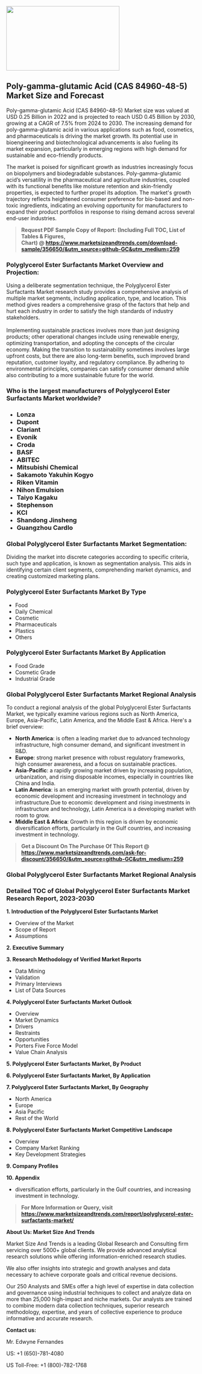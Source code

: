 <p><img class="alignnone size-medium wp-image-20088" src="https://ffe5etoiles.com/wp-content/uploads/2024/12/MST1-300x171.png" alt="" width="300" height="171" /></p><h2>Poly-gamma-glutamic Acid (CAS 84960-48-5) Market Size and Forecast</h2><p>Poly-gamma-glutamic Acid (CAS 84960-48-5) Market size was valued at USD 0.25 Billion in 2022 and is projected to reach USD 0.45 Billion by 2030, growing at a CAGR of 7.5% from 2024 to 2030. The increasing demand for poly-gamma-glutamic acid in various applications such as food, cosmetics, and pharmaceuticals is driving the market growth. Its potential use in bioengineering and biotechnological advancements is also fueling its market expansion, particularly in emerging regions with high demand for sustainable and eco-friendly products.</p><p>The market is poised for significant growth as industries increasingly focus on biopolymers and biodegradable substances. Poly-gamma-glutamic acid’s versatility in the pharmaceutical and agriculture industries, coupled with its functional benefits like moisture retention and skin-friendly properties, is expected to further propel its adoption. The market's growth trajectory reflects heightened consumer preference for bio-based and non-toxic ingredients, indicating an evolving opportunity for manufacturers to expand their product portfolios in response to rising demand across several end-user industries.</p></p><blockquote id="" class=""><strong>Request PDF Sample Copy of Report: (Including Full TOC, List of Tables &amp; Figures, Chart)&nbsp;@&nbsp;<strong><a href="https://www.marketsizeandtrends.com/download-sample/356650/&utm_source=github-GC&utm_medium=259" target="_blank">https://www.marketsizeandtrends.com/download-sample/356650/&utm_source=github-GC&utm_medium=259</a></strong></strong></blockquote><h3 id="" class="">Polyglycerol Ester Surfactants Market&nbsp;Overview and Projection:</h3><p id="" class="">Using a deliberate segmentation technique, the Polyglycerol Ester Surfactants Market research study provides a comprehensive analysis of multiple market segments, including application, type, and location. This method gives readers a comprehensive grasp of the factors that help and hurt each industry in order to satisfy the high standards of industry stakeholders. <br /> <br />Implementing sustainable practices involves more than just designing products; other operational changes include using renewable energy, optimizing transportation, and adopting the concepts of the circular economy. Making the transition to sustainability sometimes involves large upfront costs, but there are also long-term benefits, such improved brand reputation, customer loyalty, and regulatory compliance. By adhering to environmental principles, companies can satisfy consumer demand while also contributing to a more sustainable future for the world.</p><h3 id="" class="">Who is the largest manufacturers of&nbsp;Polyglycerol Ester Surfactants Market worldwide?</h3><h3 class=""><p><ul><li>Lonza </li><li> Dupont </li><li> Clariant </li><li> Evonik </li><li> Croda </li><li> BASF </li><li> ABITEC </li><li> Mitsubishi Chemical </li><li> Sakamoto Yakuhin Kogyo </li><li> Riken Vitamin </li><li> Nihon Emulsion </li><li> Taiyo Kagaku </li><li> Stephenson </li><li> KCI </li><li> Shandong Jinsheng </li><li> Guangzhou Cardlo</li></ul></p></h3><h3 id="" class="">Global&nbsp;Polyglycerol Ester Surfactants Market Segmentation:</h3><p id="" class="">Dividing the market into discrete categories according to specific criteria, such type and application, is known as segmentation analysis. This aids in identifying certain client segments, comprehending market dynamics, and creating customized marketing plans.</p><h3 id="" class="">Polyglycerol Ester Surfactants Market&nbsp;By Type</h3><p><p><ul><li>Food</li><li> Daily Chemical</li><li> Cosmetic</li><li> Pharmaceuticals</li><li> Plastics</li><li> Others</p></li></ul></p></p><h3 id="" class="">Polyglycerol Ester Surfactants Market&nbsp;By Application</h3><p class=""><p><ul><li>Food Grade</li><li> Cosmetic Grade</li><li> Industrial Grade</li></ul></p></p><h3 id="" class="">Global Polyglycerol Ester Surfactants Market Regional Analysis</h3><p id="" class="">To conduct a regional analysis of the global Polyglycerol Ester Surfactants Market, we typically examine various regions such as North America, Europe, Asia-Pacific, Latin America, and the Middle East &amp; Africa. Here's a brief overview:</p><ul><li><strong>North America</strong>: is often a leading market due to advanced technology infrastructure, high consumer demand, and significant investment in R&amp;D.</li><li><strong>Europe</strong>: strong market presence with robust regulatory frameworks, high consumer awareness, and a focus on sustainable practices.</li><li><strong>Asia-Pacific</strong>: a rapidly growing market driven by increasing population, urbanization, and rising disposable incomes, especially in countries like China and India.</li><li><strong>Latin America</strong>: is an emerging market with growth potential, driven by economic development and increasing investment in technology and infrastructure.Due to economic development and rising investments in infrastructure and technology, Latin America is a developing market with room to grow.</li><li><strong>Middle East &amp; Africa</strong>: Growth in this region is driven by economic diversification efforts, particularly in the Gulf countries, and increasing investment in technology.</li></ul><blockquote id="" class=""><strong>Get a Discount On The Purchase Of This Report @ <strong><a href="https://www.marketsizeandtrends.com/ask-for-discount/356650/&utm_source=github-GC&utm_medium=259" target="_blank">https://www.marketsizeandtrends.com/ask-for-discount/356650/&utm_source=github-GC&utm_medium=259</a></strong></strong></blockquote><h3 id="" class="">Global Polyglycerol Ester Surfactants Market Regional Analysis</h3><h3 id="" class="">Detailed TOC of Global Polyglycerol Ester Surfactants Market Research Report, 2023-2030</h3><p id="" class=""><strong>1. Introduction of the Polyglycerol Ester Surfactants Market</strong></p><ul><li>Overview of the Market</li><li>Scope of Report</li><li>Assumptions</li></ul><p id="" class=""><strong>2. Executive Summary</strong></p><p id="" class=""><strong>3. Research Methodology of Verified Market Reports</strong></p><ul><li>Data Mining</li><li>Validation</li><li>Primary Interviews</li><li>List of Data Sources</li></ul><p id="" class=""><strong>4. Polyglycerol Ester Surfactants Market Outlook</strong></p><ul><li>Overview</li><li>Market Dynamics</li><li>Drivers</li><li>Restraints</li><li>Opportunities</li><li>Porters Five Force Model</li><li>Value Chain Analysis</li></ul><p id="" class=""><strong>5. Polyglycerol Ester Surfactants Market, By Product</strong></p><p id="" class=""><strong>6. Polyglycerol Ester Surfactants Market, By Application</strong></p><p id="" class=""><strong>7. Polyglycerol Ester Surfactants Market, By Geography</strong></p><ul><li>North America</li><li>Europe</li><li>Asia Pacific</li><li>Rest of the World</li></ul><p id="" class=""><strong>8. Polyglycerol Ester Surfactants Market Competitive Landscape</strong></p><ul><li>Overview</li><li>Company Market Ranking</li><li>Key Development Strategies</li></ul><p id="" class=""><strong>9. Company Profiles</strong></p><p id="" class=""><strong>10. Appendix</strong></p><ul><li>diversification efforts, particularly in the Gulf countries, and increasing investment in technology.</li></ul><blockquote id="" class=""><strong>For More Information or Query, visit <strong><strong><a href="https://www.marketsizeandtrends.com/report/polyglycerol-ester-surfactants-market/" target="_blank">https://www.marketsizeandtrends.com/report/polyglycerol-ester-surfactants-market/</a></strong></strong></strong></blockquote><p id="" class=""><strong>About Us: Market Size And Trends</strong></p><p id="" class="">Market Size And Trends is a leading Global Research and Consulting firm servicing over 5000+ global clients. We provide advanced analytical research solutions while offering information-enriched research studies.</p><p id="" class="">We also offer insights into strategic and growth analyses and data necessary to achieve corporate goals and critical revenue decisions.</p><p id="" class="">Our 250 Analysts and SMEs offer a high level of expertise in data collection and governance using industrial techniques to collect and analyze data on more than 25,000 high-impact and niche markets. Our analysts are trained to combine modern data collection techniques, superior research methodology, expertise, and years of collective experience to produce informative and accurate research.</p><p id="" class=""><strong>Contact us:</strong></p><p id="" class="">Mr. Edwyne Fernandes</p><p id="" class="">US: +1 (650)-781-4080</p><p id="" class="">US Toll-Free: +1 (800)-782-1768</p>
